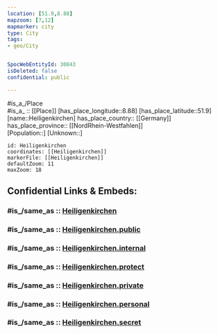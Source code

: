 ```yaml
---
location: [51.9,8.88] 
mapzoom: [7,12] 
mapmarker: city 
type: City
tags:
- geo/City


SpocWebEntityId: 30843
isDeleted: false
confidential: public

---
```

#is_a_/Place  
#is_a_ :: [[Place]] 
[has_place_longitude::8.88] 
[has_place_latitude::51.9] 
[name::Heiligenkirchen] 
has_place_country:: [[Germany]]  
has_place_province:: [[NordRhein-Westfahlen]]  
[Population::] 
[Unknown::] 


```leaflet
id: Heiligenkirchen
coordinates: [[Heiligenkirchen]] 
markerFile: [[Heiligenkirchen]] 
defaultZoom: 11 
maxZoom: 18
```


## Confidential Links & Embeds: 

### #is_/same_as :: [Heiligenkirchen](/_Standards/Earth/Continent/Europe/Europe~Central/Germany/Germany~West/Nordrhein-Westfalen/counties~NW/Lippe/cities~Lippe/Detmold/Heiligenkirchen.md) 

### #is_/same_as :: [Heiligenkirchen.public](/_public/Earth/Continent/Europe/Europe~Central/Germany/Germany~West/Nordrhein-Westfalen/counties~NW/Lippe/cities~Lippe/Detmold/Heiligenkirchen.public.md) 

### #is_/same_as :: [Heiligenkirchen.internal](/_internal/Earth/Continent/Europe/Europe~Central/Germany/Germany~West/Nordrhein-Westfalen/counties~NW/Lippe/cities~Lippe/Detmold/Heiligenkirchen.internal.md) 

### #is_/same_as :: [Heiligenkirchen.protect](/_protect/Earth/Continent/Europe/Europe~Central/Germany/Germany~West/Nordrhein-Westfalen/counties~NW/Lippe/cities~Lippe/Detmold/Heiligenkirchen.protect.md) 

### #is_/same_as :: [Heiligenkirchen.private](/_private/Earth/Continent/Europe/Europe~Central/Germany/Germany~West/Nordrhein-Westfalen/counties~NW/Lippe/cities~Lippe/Detmold/Heiligenkirchen.private.md) 

### #is_/same_as :: [Heiligenkirchen.personal](/_personal/Earth/Continent/Europe/Europe~Central/Germany/Germany~West/Nordrhein-Westfalen/counties~NW/Lippe/cities~Lippe/Detmold/Heiligenkirchen.personal.md) 

### #is_/same_as :: [Heiligenkirchen.secret](/_secret/Earth/Continent/Europe/Europe~Central/Germany/Germany~West/Nordrhein-Westfalen/counties~NW/Lippe/cities~Lippe/Detmold/Heiligenkirchen.secret.md)

